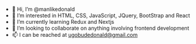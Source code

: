 - 👋 Hi, I’m @manlikedonald
- 👀 I’m interested in HTML, CSS, JavaScript, JQuery, BootStrap and React
- 🌱 I’m currently learning Redux and Nextjs
- 💞️ I’m looking to collaborate on anything involving frontend development
- 📫 I can be reached at ugobudedonald@gmail.com

<!---
manlikedonald/manlikedonald is a ✨ special ✨ repository because its `README.md` (this file) appears on your GitHub profile.
You can click the Preview link to take a look at your changes.
--->
